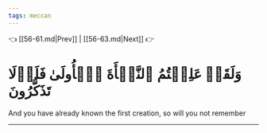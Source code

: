 ```yaml
---
tags: meccan
---
```


👈 [[56-61.md|Prev]] | [[56-63.md|Next]] 👉

# وَلَقَدۡ عَلِمۡتُمُ ٱلنَّشۡأَةَ ٱلۡأُولَىٰ فَلَوۡلَا تَذَكَّرُونَ

And you have already known the first creation, so will you not remember

---

